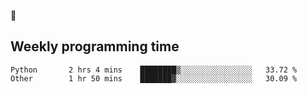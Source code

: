 🐸

## Weekly programming time
<!--START_SECTION:waka-->

```text
Python       2 hrs 4 mins    ████████▒░░░░░░░░░░░░░░░░   33.72 %
Other        1 hr 50 mins    ███████▓░░░░░░░░░░░░░░░░░   30.09 %
```

<!--END_SECTION:waka-->
